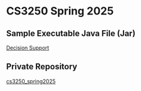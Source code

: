 # CS3250 Spring 2025

## Sample Executable Java File (Jar)
[Decision Support](DecisionSupport.jar)

## Private Repository
[cs3250_spring2025](https://github.com/MetroCS/cs3250_spring2025)
